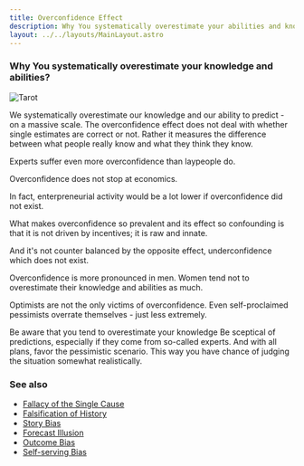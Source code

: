 ```yaml
---
title: Overconfidence Effect
description: Why You systematically overestimate your abilities and knowledge
layout: ../../layouts/MainLayout.astro
---
```


### Why You systematically overestimate your knowledge and abilities?

![Tarot](/images/tarot.jpg)

We systematically overestimate our knowledge and our ability to predict - on a massive scale.
The overconfidence effect does not deal with whether single estimates are correct or not.
Rather it measures the difference between what people really know and what they think they know.

Experts suffer even more overconfidence than laypeople do.

Overconfidence does not stop at economics.

In fact, enterpreneurial activity would be a lot lower if overconfidence did not exist.

What makes overconfidence so prevalent and its effect so confounding is that it is not driven by incentives;
it is raw and innate.

And it's not counter balanced by the opposite effect, underconfidence which does not exist.

Overconfidence is more pronounced in men. Women tend not to overestimate their knowledge and abilities
as much.

Optimists are not the only victims of overconfidence. Even self-proclaimed pessimists overrate themselves - just less extremely.

Be aware that you tend to overestimate your knowledge
Be sceptical of predictions, especially if they come from so-called experts.
And with all plans, favor the pessimistic scenario. This way you have chance of judging the situation somewhat realistically.


### See also
- [Fallacy of the Single Cause](/en/fallacy-of-the-single-cause)
- [Falsification of History](/en/falsification-of-history)
- [Story Bias](/en/story-bias)
- [Forecast Illusion](/en/forecast-illusion)
- [Outcome Bias](/en/outcome-bias)
- [Self-serving Bias](/en/self-serving-bias)

